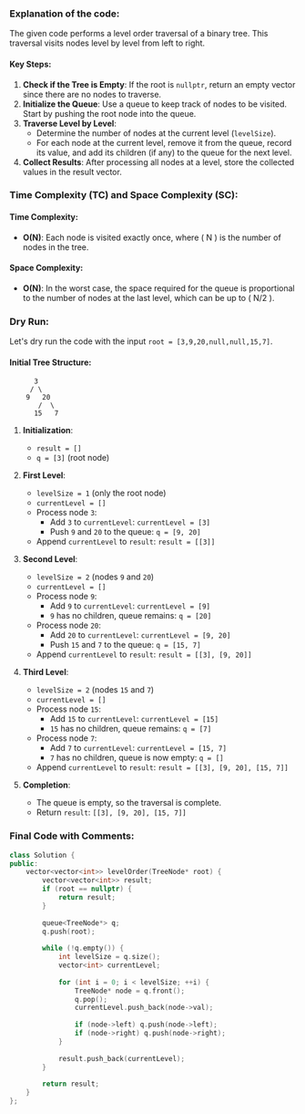 ### Explanation of the code:

The given code performs a level order traversal of a binary tree. This traversal visits nodes level by level from left to right.

#### Key Steps:
1. **Check if the Tree is Empty**: If the root is `nullptr`, return an empty vector since there are no nodes to traverse.
2. **Initialize the Queue**: Use a queue to keep track of nodes to be visited. Start by pushing the root node into the queue.
3. **Traverse Level by Level**:
   - Determine the number of nodes at the current level (`levelSize`).
   - For each node at the current level, remove it from the queue, record its value, and add its children (if any) to the queue for the next level.
4. **Collect Results**: After processing all nodes at a level, store the collected values in the result vector.

### Time Complexity (TC) and Space Complexity (SC):

#### Time Complexity:
- **O(N)**: Each node is visited exactly once, where \( N \) is the number of nodes in the tree.

#### Space Complexity:
- **O(N)**: In the worst case, the space required for the queue is proportional to the number of nodes at the last level, which can be up to \( N/2 \).

### Dry Run:

Let's dry run the code with the input `root = [3,9,20,null,null,15,7]`.

#### Initial Tree Structure:
```
      3
     / \
    9   20
       /  \
      15   7
```

1. **Initialization**:
   - `result = []`
   - `q = [3]` (root node)

2. **First Level**:
   - `levelSize = 1` (only the root node)
   - `currentLevel = []`
   - Process node `3`:
     - Add `3` to `currentLevel`: `currentLevel = [3]`
     - Push `9` and `20` to the queue: `q = [9, 20]`
   - Append `currentLevel` to `result`: `result = [[3]]`

3. **Second Level**:
   - `levelSize = 2` (nodes `9` and `20`)
   - `currentLevel = []`
   - Process node `9`:
     - Add `9` to `currentLevel`: `currentLevel = [9]`
     - `9` has no children, queue remains: `q = [20]`
   - Process node `20`:
     - Add `20` to `currentLevel`: `currentLevel = [9, 20]`
     - Push `15` and `7` to the queue: `q = [15, 7]`
   - Append `currentLevel` to `result`: `result = [[3], [9, 20]]`

4. **Third Level**:
   - `levelSize = 2` (nodes `15` and `7`)
   - `currentLevel = []`
   - Process node `15`:
     - Add `15` to `currentLevel`: `currentLevel = [15]`
     - `15` has no children, queue remains: `q = [7]`
   - Process node `7`:
     - Add `7` to `currentLevel`: `currentLevel = [15, 7]`
     - `7` has no children, queue is now empty: `q = []`
   - Append `currentLevel` to `result`: `result = [[3], [9, 20], [15, 7]]`

5. **Completion**:
   - The queue is empty, so the traversal is complete.
   - Return `result`: `[[3], [9, 20], [15, 7]]`

### Final Code with Comments:

```cpp
class Solution {
public:
    vector<vector<int>> levelOrder(TreeNode* root) {
        vector<vector<int>> result;
        if (root == nullptr) {
            return result;
        }
        
        queue<TreeNode*> q;
        q.push(root);
        
        while (!q.empty()) {
            int levelSize = q.size();
            vector<int> currentLevel;
            
            for (int i = 0; i < levelSize; ++i) {
                TreeNode* node = q.front();
                q.pop();
                currentLevel.push_back(node->val);
                
                if (node->left) q.push(node->left);
                if (node->right) q.push(node->right);
            }
            
            result.push_back(currentLevel);
        }
        
        return result;
    }
};
```
